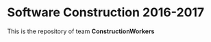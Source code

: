 Software Construction 2016-2017
==========

This is the repository of team <b>ConstructionWorkers</b>